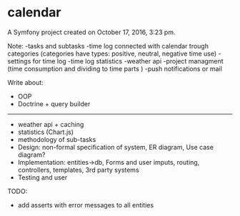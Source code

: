 calendar
========

A Symfony project created on October 17, 2016, 3:23 pm.

Note:
 -tasks and subtasks
-time log connected with calendar trough categories (categories have types: positive, neutral, negative time use)
-settings for time log 
-time log statistics
-weather api
-project managment (time consumption and dividing to time parts )
-push notifications or mail

Write about:
- OOP
- Doctrine + query builder
**************************************
- weather api + caching
- statistics (Chart.js)
- methodology of sub-tasks
- Design: non-formal specification of system, ER diagram, Use case diagram?
- Implementation: entities->db, Forms and user imputs, routing, controllers, templates, 3rd party systems
- Testing and user

TODO: 
- add asserts with error messages to all entities